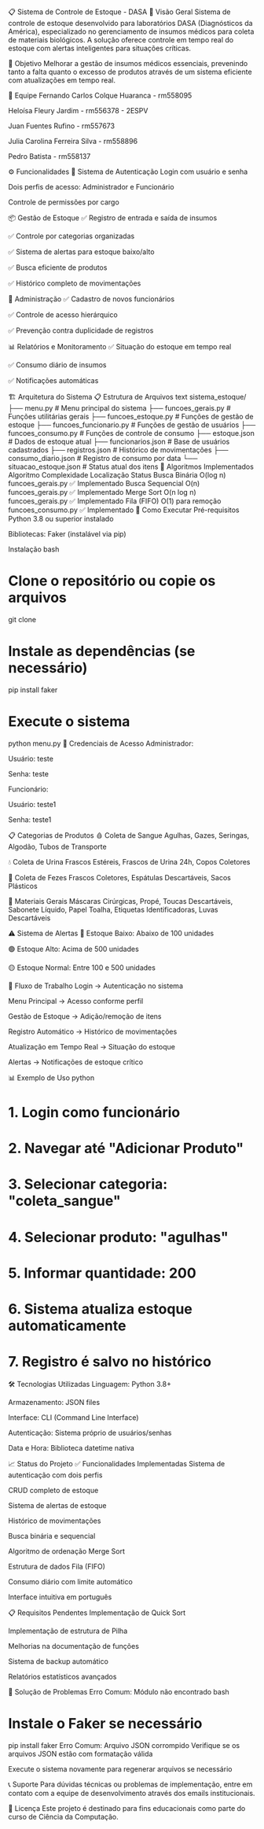 📋 Sistema de Controle de Estoque - DASA
📖 Visão Geral
Sistema de controle de estoque desenvolvido para laboratórios DASA (Diagnósticos da América), especializado no gerenciamento de insumos médicos para coleta de materiais biológicos. A solução oferece controle em tempo real do estoque com alertas inteligentes para situações críticas.

🎯 Objetivo
Melhorar a gestão de insumos médicos essenciais, prevenindo tanto a falta quanto o excesso de produtos através de um sistema eficiente com atualizações em tempo real.

👥 Equipe
Fernando Carlos Colque Huaranca - rm558095

Heloísa Fleury Jardim - rm556378 - 2ESPV

Juan Fuentes Rufino - rm557673

Julia Carolina Ferreira Silva - rm558896

Pedro Batista - rm558137

⚙️ Funcionalidades
🔐 Sistema de Autenticação
Login com usuário e senha

Dois perfis de acesso: Administrador e Funcionário

Controle de permissões por cargo

📦 Gestão de Estoque
✅ Registro de entrada e saída de insumos

✅ Controle por categorias organizadas

✅ Sistema de alertas para estoque baixo/alto

✅ Busca eficiente de produtos

✅ Histórico completo de movimentações

👥 Administração
✅ Cadastro de novos funcionários

✅ Controle de acesso hierárquico

✅ Prevenção contra duplicidade de registros

📊 Relatórios e Monitoramento
✅ Situação do estoque em tempo real

✅ Consumo diário de insumos

✅ Notificações automáticas

🏗️ Arquitetura do Sistema
📋 Estrutura de Arquivos
text
sistema_estoque/
├── menu.py                 # Menu principal do sistema
├── funcoes_gerais.py       # Funções utilitárias gerais
├── funcoes_estoque.py      # Funções de gestão de estoque
├── funcoes_funcionario.py  # Funções de gestão de usuários
├── funcoes_consumo.py      # Funções de controle de consumo
├── estoque.json           # Dados de estoque atual
├── funcionarios.json      # Base de usuários cadastrados
├── registros.json         # Histórico de movimentações
├── consumo_diario.json    # Registro de consumo por data
└── situacao_estoque.json  # Status atual dos itens
🧮 Algoritmos Implementados
Algoritmo	Complexidade	Localização	Status
Busca Binária	O(log n)	funcoes_gerais.py	✅ Implementado
Busca Sequencial	O(n)	funcoes_gerais.py	✅ Implementado
Merge Sort	O(n log n)	funcoes_gerais.py	✅ Implementado
Fila (FIFO)	O(1) para remoção	funcoes_consumo.py	✅ Implementado
🚀 Como Executar
Pré-requisitos
Python 3.8 ou superior instalado

Bibliotecas: Faker (instalável via pip)

Instalação
bash
# Clone o repositório ou copie os arquivos
git clone <repositorio>

# Instale as dependências (se necessário)
pip install faker

# Execute o sistema
python menu.py
🔐 Credenciais de Acesso
Administrador:

Usuário: teste

Senha: teste

Funcionário:

Usuário: teste1

Senha: teste1

📋 Categorias de Produtos
🩸 Coleta de Sangue
Agulhas, Gazes, Seringas, Algodão, Tubos de Transporte

💧 Coleta de Urina
Frascos Estéreis, Frascos de Urina 24h, Copos Coletores

💩 Coleta de Fezes
Frascos Coletores, Espátulas Descartáveis, Sacos Plásticos

🧼 Materiais Gerais
Máscaras Cirúrgicas, Propé, Toucas Descartáveis, Sabonete Líquido, Papel Toalha, Etiquetas Identificadoras, Luvas Descartáveis

⚠️ Sistema de Alertas
🔴 Estoque Baixo: Abaixo de 100 unidades

🟢 Estoque Alto: Acima de 500 unidades

🟡 Estoque Normal: Entre 100 e 500 unidades

🔄 Fluxo de Trabalho
Login → Autenticação no sistema

Menu Principal → Acesso conforme perfil

Gestão de Estoque → Adição/remoção de itens

Registro Automático → Histórico de movimentações

Atualização em Tempo Real → Situação do estoque

Alertas → Notificações de estoque crítico

📊 Exemplo de Uso
python
# 1. Login como funcionário
# 2. Navegar até "Adicionar Produto"
# 3. Selecionar categoria: "coleta_sangue"
# 4. Selecionar produto: "agulhas"
# 5. Informar quantidade: 200
# 6. Sistema atualiza estoque automaticamente
# 7. Registro é salvo no histórico
🛠️ Tecnologias Utilizadas
Linguagem: Python 3.8+

Armazenamento: JSON files

Interface: CLI (Command Line Interface)

Autenticação: Sistema próprio de usuários/senhas

Data e Hora: Biblioteca datetime nativa

📈 Status do Projeto
✅ Funcionalidades Implementadas
Sistema de autenticação com dois perfis

CRUD completo de estoque

Sistema de alertas de estoque

Histórico de movimentações

Busca binária e sequencial

Algoritmo de ordenação Merge Sort

Estrutura de dados Fila (FIFO)

Consumo diário com limite automático

Interface intuitiva em português

📋 Requisitos Pendentes
Implementação de Quick Sort

Implementação de estrutura de Pilha

Melhorias na documentação de funções

Sistema de backup automático

Relatórios estatísticos avançados

🐛 Solução de Problemas
Erro Comum: Módulo não encontrado
bash
# Instale o Faker se necessário
pip install faker
Erro Comum: Arquivo JSON corrompido
Verifique se os arquivos JSON estão com formatação válida

Execute o sistema novamente para regenerar arquivos se necessário

📞 Suporte
Para dúvidas técnicas ou problemas de implementação, entre em contato com a equipe de desenvolvimento através dos emails institucionais.

📄 Licença
Este projeto é destinado para fins educacionais como parte do curso de Ciência da Computação.